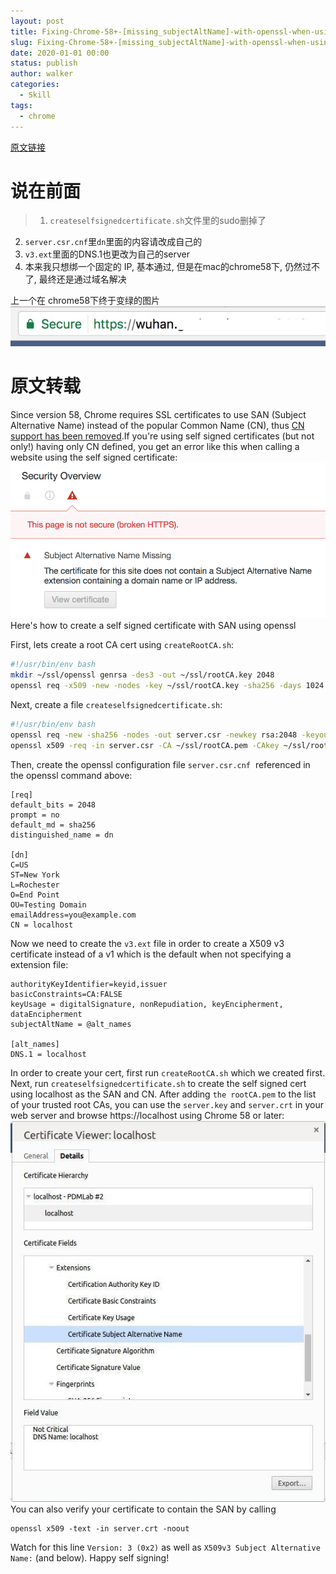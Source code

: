 ```yaml
---
layout: post
title: Fixing-Chrome-58+-[missing_subjectAltName]-with-openssl-when-using-sel
slug: Fixing-Chrome-58+-[missing_subjectAltName]-with-openssl-when-using-sel
date: 2020-01-01 00:00
status: publish
author: walker
categories: 
  - Skill
tags:
  - chrome
---
```


[原文链接](https://alexanderzeitler.com/articles/Fixing-Chrome-missing_subjectAltName-selfsigned-cert-openssl/)

# 说在前面

>1. `createselfsignedcertificate.sh`文件里的sudo删掉了
2. `server.csr.cnf`里`dn`里面的内容请改成自己的
3. `v3.ext`里面的DNS.1也更改为自己的server
4. 本来我只想绑一个固定的 IP, 基本通过, 但是在mac的chrome58下, 仍然过不了, 最终还是通过域名解决

上一个在 chrome58下终于变绿的图片
![](../assets/1859625-c95f8edc4f1abe55.png)

# 原文转载

Since version 58, Chrome requires SSL certificates to use SAN (Subject Alternative Name) instead of the popular Common Name (CN), thus [CN support has been removed](https://groups.google.com/a/chromium.org/forum/#!msg/security-dev/IGT2fLJrAeo/csf_1Rh1AwAJ).If you're using self signed certificates (but not only!) having only CN defined, you get an error like this when calling a website using the self signed certificate:
![](../assets/1859625-1e986c014d7a82fe.png)
Here's how to create a self signed certificate with SAN using openssl

First, lets create a root CA cert using `createRootCA.sh`:

```bash
#!/usr/bin/env bash
mkdir ~/ssl/openssl genrsa -des3 -out ~/ssl/rootCA.key 2048
openssl req -x509 -new -nodes -key ~/ssl/rootCA.key -sha256 -days 1024 -out ~/ssl/rootCA.pem
```

Next, create a file `createselfsignedcertificate.sh`:

```bash
#!/usr/bin/env bash
openssl req -new -sha256 -nodes -out server.csr -newkey rsa:2048 -keyout server.key -config <( cat server.csr.cnf )
openssl x509 -req -in server.csr -CA ~/ssl/rootCA.pem -CAkey ~/ssl/rootCA.key -CAcreateserial -out server.crt -days 500 -sha256 -extfile v3.ext
```

Then, create the openssl configuration file `server.csr.cnf`
 referenced in the openssl command above:

```
[req]
default_bits = 2048
prompt = no
default_md = sha256
distinguished_name = dn

[dn]
C=US
ST=New York
L=Rochester
O=End Point
OU=Testing Domain
emailAddress=you@example.com
CN = localhost
```

Now we need to create the `v3.ext` file in order to create a X509 v3 certificate instead of a v1 which is the default when not specifying a extension file:

```
authorityKeyIdentifier=keyid,issuer
basicConstraints=CA:FALSE
keyUsage = digitalSignature, nonRepudiation, keyEncipherment, dataEncipherment
subjectAltName = @alt_names

[alt_names]
DNS.1 = localhost
```

In order to create your cert, first run `createRootCA.sh` which we created first. Next, run `createselfsignedcertificate.sh` to create the self signed cert using localhost as the SAN and CN.
After adding `the rootCA.pem` to the list of your trusted root CAs, you can use the `server.key` and `server.crt` in your web server and browse https://localhost using Chrome 58 or later:
![](../assets/1859625-ceb520b0fa9c7b1f.jpg)
You can also verify your certificate to contain the SAN by calling

```
openssl x509 -text -in server.crt -noout
```

Watch for this line `Version: 3 (0x2)` as well as `X509v3 Subject Alternative Name:` (and below).
Happy self signing!
